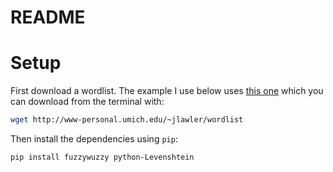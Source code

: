 # README #

# Setup

First download a wordlist. The example I use below uses [this one](http://www-personal.umich.edu/~jlawler/wordlist.html) which you can download from the terminal with:

```bash
wget http://www-personal.umich.edu/~jlawler/wordlist
```

Then install the dependencies using ```pip```:

```bash
pip install fuzzywuzzy python-Levenshtein
```

